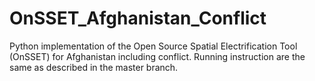 # OnSSET_Afghanistan_Conflict

Python implementation of the Open Source Spatial Electrification Tool (OnSSET) for Afghanistan including conflict. Running instruction are the same as described in the master branch.
